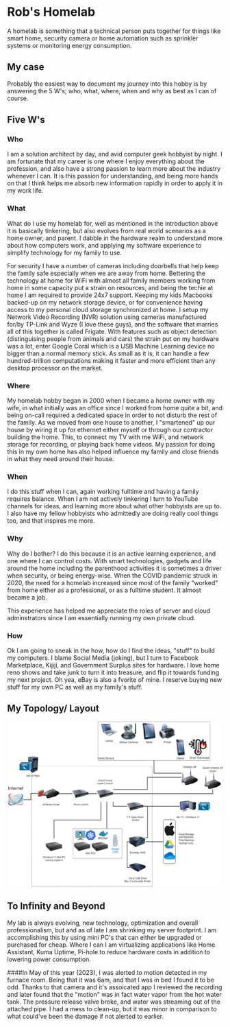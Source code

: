 # Rob's Homelab

A homelab is something that a technical person puts together for things like smart home, security camera or home automation such as sprinkler systems or monitoring energy consumption.

## My case
Probably the easiest way to document my journey into this hobby is by answering the 5 W's; who, what, where, when and why as best as I can of course.

## Five W's
### Who
I am a solution architect by day, and avid computer geek hobbyist by night. I am fortunate that my career is one where I enjoy everything about the profession, and also have a strong passion to learn more about the industry whenever I can. It is this passion for understanding, and being more hands on that I think helps me absorb new information rapidly in order to apply it in my work life.

### What
What do I use my homelab for, well as mentioned in the introduction above it is basically tinkering, but also evolves from real world scenarios as a home owner, and parent. I dabble in the hardware realm to understand more about how computers work, and applying my software experience to simplify technology for my family to use.

For security I have a number of cameras including doorbells that help keep the family safe especially when we are away from home. Bettering the technology at home for WiFi with almost all family members working from home in some capacity put a strain on resources, and being the techie at home I am required to provide 24x7 support. Keeping my kids Macbooks backed-up on my network storage device, or for convenience having access to my personal cloud storage synchronized at home. I setup my Network Video Recording (NVR) solution using cameras manufactured for/by TP-Link and Wyze (I love these guys), and the software that marries all of this together is called Frigate. With features such as object detection (distinguising people from animals and cars) the strain put on my hardware was a lot, enter Google Coral which is a USB Machine Learning device no bigger than a normal memory stick. As small as it is, it can handle a few hundred-trillion computations making it faster and more efficient than any desktop processor on the market. 

### Where
My homelab hobby began in 2000 when I became a home owner with my wife, in what initially was an office since I worked from home quite a bit, and being on-call required a dedicated space in order to not disturb the rest of the family. As we moved from one house to another, I "smartened" up our house by wiring it up for ethernet either myself or through our contractor building the home. This, to connect my TV with me WiFi, and network storage for recording, or playing back home videos. My passion for doing this in my own home has also helped influence my family and close friends in what they need around their house.

### When
I do this stuff when I can, again working fulltime and having a family requires balance. When I am not actively tinkering I turn to YouTube channels for ideas, and learning more about what other hobbyists are up to. I also have my fellow hobbyists who admittedly are doing really cool things too, and that inspires me more. 

### Why
Why do I bother? I do this because it is an active learning experience, and one where I can control costs. With smart technologies, gadgets and life around the home including the parenthood activities it is sometimes a driver when security, or being energy-wise. When the COVID pandemic struck in 2020, the need for a homelab increased since most of the family "worked" from home either as a professional, or as a fulltime student. It almost became a job.

This experience has helped me appreciate the roles of server and cloud adminstrators since I am essentially running my own private cloud.

### How
Ok I am going to sneak in the how, how do I find the ideas, "stuff" to build my computers. I blame Social Media (joking), but I turn to Facebook Marketplace, Kijiji, and Government Surplus sites for hardware. I love home reno shows and take junk to turn it into treasure, and flip it towards funding my next project. Oh yea, eBay is also a fvorite of mine. I reserve buying new stuff for my own PC as well as my family's stuff. 

## My Topology/ Layout

![Image](homelab-2023.png)

## To Infinity and Beyond
My lab is always evolving, new technology, optimization and overall professionalism, but and as of late I am shrinking my server footprint. I am accomplishing this by using mini PC's that can either be upgraded or purchased for cheap. Where I can I am virtualizing applications like Home Assistant, Kuma Uptime, Pi-hole to reduce hardware costs in addition to lowering power consumption.

####In May of this year (2023), I was alerted to motion detected in my furnace room. Being that it was 6am, and that I was in bed I found it to be odd. Thanks to that camera and it's assoicated app I reviewed the recording and later found that the "motion" was in fact water vapor from the hot water tank. The pressure release valve broke, and water was streaming out of the attached pipe. I had a mess to clean-up, but it was minor in comparison to what could've been the damage if not alerted to earlier.
